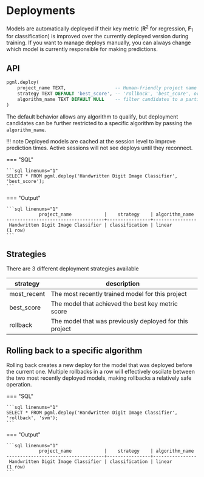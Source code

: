 # Deployments

Models are automatically deployed if their key metric (__R__<sup>2</sup> for regression, __F__<sub>1</sub> for classification) is improved over the currently deployed version during training. If you want to manage deploys manually, you can always change which model is currently responsible for making predictions.


## API

```sql linenums="1" title="pgml.deploy"
pgml.deploy(
	project_name TEXT,                  -- Human-friendly project name
	strategy TEXT DEFAULT 'best_score', -- 'rollback', 'best_score', or 'most_recent'
	algorithm_name TEXT DEFAULT NULL    -- filter candidates to a particular algorithm, NULL = all qualify
)
```

The default behavior allows any algorithm to qualify, but deployment candidates can be further restricted to a specific algorithm by passing the `algorithm_name`.

!!! note 
    Deployed models are cached at the session level to improve prediction times. Active sessions will not see deploys until they reconnect. 

=== "SQL"

	```sql linenums="1"
	SELECT * FROM pgml.deploy('Handwritten Digit Image Classifier', 'best_score');
	```

=== "Output"

	```sql linenums="1"
                project_name            |    strategy    | algorithm_name
	------------------------------------+----------------+----------------
	 Handwritten Digit Image Classifier | classification | linear
	(1 row)
	```


## Strategies
There are 3 different deployment strategies available

strategy | description
--- | ---
most_recent | The most recently trained model for this project
best_score | The model that achieved the best key metric score
rollback | The model that was previously deployed for this project


## Rolling back to a specific algorithm
Rolling back creates a new deploy for the model that was deployed before the current one. Multiple rollbacks in a row will effectively oscilate between the two most recently deployed models, making rollbacks a relatively safe operation. 

=== "SQL"

	```sql linenums="1"
	SELECT * FROM pgml.deploy('Handwritten Digit Image Classifier', 'rollback', 'svm');
	```

=== "Output"

	```sql linenums="1"
                project_name            |    strategy    | algorithm_name
	------------------------------------+----------------+----------------
	 Handwritten Digit Image Classifier | classification | linear
	(1 row)
	```
